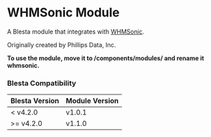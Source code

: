# WHMSonic Module

A Blesta module that integrates with [WHMSonic](https://www.whmsonic.com).

Originally created by Phillips Data, Inc.

**To use the module, move it to /components/modules/ and rename it whmsonic.**

### Blesta Compatibility

|Blesta Version|Module Version|
|--------------|--------------|
|< v4.2.0|v1.0.1|
|>= v4.2.0|v1.1.0|
